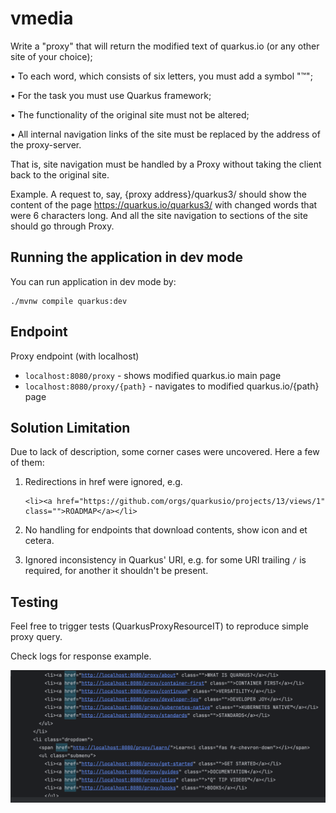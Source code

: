 # vmedia

Write a "proxy" that will return the modified text of quarkus.io (or any other site of your choice);

•	To each word, which consists of six letters, you must add a symbol "™";

•	For the task you must use Quarkus framework;

•	The functionality of the original site must not be altered;

•	All internal navigation links of the site must be replaced by the address of the proxy-server.

That is, site navigation must be handled by a Proxy without taking the client back to the original site.

Example. A request to, say, {proxy address}/quarkus3/ should show the content of the page
https://quarkus.io/quarkus3/ with changed words that were 6 characters long.
And all the site navigation to sections of the site should go through Proxy.


## Running the application in dev mode

You can run application in dev mode by:

```shell script
./mvnw compile quarkus:dev
```

## Endpoint
Proxy endpoint (with localhost)
- `localhost:8080/proxy` - shows modified quarkus.io main page
- `localhost:8080/proxy/{path}` - navigates to modified quarkus.io/{path} page

## Solution Limitation

Due to lack of description, some corner cases were uncovered. 
Here a few of them:

1. Redirections in href were ignored, e.g. 
    ```
    <li><a href="https://github.com/orgs/quarkusio/projects/13/views/1" class="">ROADMAP</a></li>
    ```

2. No handling for endpoints that download contents, show icon and et cetera.
3. Ignored inconsistency in Quarkus' URI, e.g. for some URI trailing `/` is required, for another it shouldn't be present.

## Testing

Feel free to trigger tests (QuarkusProxyResourceIT) to reproduce simple proxy query.

Check logs for response example.

![example](./img/Screenshot-2024-09-26.png)